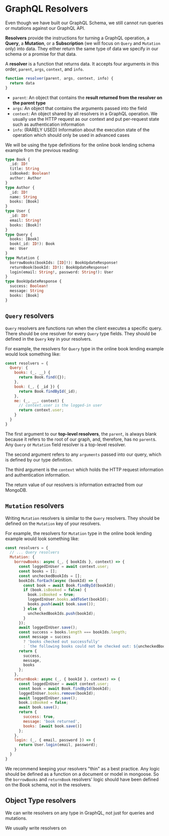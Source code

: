 # GraphQL Resolvers

Even though we have built our GraphQL Schema, we still cannot run queries or mutations against our GraphQL API.

**Resolvers** provide the instructions for turning a GraphQL operation, a **Query**, a **Mutation**, or a **Subscription** (we will focus on `Query` and `Mutation` only) into data. They either return the same type of data we specify in our schema or a promise for that data.

A **resolver** is a function that returns data. It accepts four arguments in this order, `parent`, `args`, `context`, and `info`.
```javascript
function resolver(parent, args, context, info) {
  return data
}
```
- `parent`: An object that contains the **result returned from the resolver on the parent type**
- `args`: An object that contains the arguments passed into the field
- `context`: An object shared by all resolvers in a GraphQL operation. We usually use the HTTP request as our context and put per-request state such as authentication information
- `info`: (RARELY USED) Information about the execution state of the operation which should only be used in advanced cases

We will be using the type definitions for the online book lending schema example from the previous reading:
```graphql
type Book {
  _id: ID!
  title: String
  isBooked: Boolean!
  author: Author
}
type Author {
  _id: ID!
  name: String
  books: [Book]
}
type User {
  _id: ID!
  email: String!
  books: [Book]!
}
type Query {
  books: [Book]
  book(_id: ID!): Book
  me: User
}
type Mutation {
  borrowBooks(bookIds: [ID]!): BookUpdateResponse!
  returnBook(bookId: ID!): BookUpdateResponse!
  login(email: String!, password: String!): User
}
type BookUpdateResponse {
  success: Boolean!
  message: String
  books: [Book]
}
```

## `Query` resolvers

`Query` resolvers are functions run when the client executes a specific query. There should be one resolver for every `Query` type fields. They should be defined in the `Query` key in your resolvers.

For example, the resolvers for `Query` type in the online book lending example would look something like: 
```javascript
const resolvers = {
  Query: {
    books: (_, __) {
      return Book.find({});
    },
    book: (_, { _id }) {
      return Book.findById(_id);
    },
    me: (_, __, context) {
      // context.user is the logged-in user
      return context.user;
    }
  }
}
```
The first argument to our **top-level resolvers**, the `parent`, is always blank because it refers to the root of our graph, and, therefore, has no `parent`s. Any `Query` or `Mutation` field resolver is a top-level resolver.

The second argument refers to any `arguments` passed into our query, which is defined by our type definition. 

The third argument is the `context` which holds the HTTP request information and authentication information.

The return value of our resolvers is information extracted from our MongoDB.

## `Mutation` resolvers

Writing `Mutation` resolvers is similar to the `Query` resolvers. They should be defined on the `Mutation` key of your resolvers.

For example, the resolvers for `Mutation` type in the online book lending example would look something like: 
```javascript
const resolvers = {
  // ... Query resolvers
  Mutation: {
    borrowBooks: async (_, { bookIds }, context) => {
      const loggedInUser = await context.user;
      const books = [];
      const uncheckedBookIds = [];
      bookIds.forEach(async (bookId) => {
        const book = await Book.findById(bookId);
        if (book.isBooked = false) {
          book.isBooked = true;
          loggedInUser.books.addToSet(bookId);
          books.push(await book.save());
        } else {
          uncheckedBookIds.push(bookId);
        }
      });
      await loggedInUser.save();
      const success = books.length === bookIds.length;
      const message = success 
        ? 'books checked out successfully' 
        : `the following books could not be checked out: ${uncheckedBookIds}`;
      return { 
        success,
        message,
        books
      };
    },
    returnBook: async (_, { bookId }, context) => {
      const loggedInUser = await context.user;
      const book = await Book.findById(bookId);
      loggedInUser.books.remove(bookId);
      await loggedInUser.save();
      book.isBooked = false;
      await book.save();
      return { 
        success: true,
        message: 'book returned',
        books: [await book.save()]
      };
    },
    login: (_, { email, password }) => {
      return User.login(email, password);
    }
  }
}
```
We recommend keeping your resolvers "thin" as a best practice. Any logic should be defined as a function on a document or model in mongoose. So the `borrowBooks` and `returnBook` resolvers' logic should have been defined on the Book schema, not in the resolvers.

## Object Type resolvers

We can write resolvers on any type in GraphQL, not just for queries and mutations. 

We usually write resolvers on
